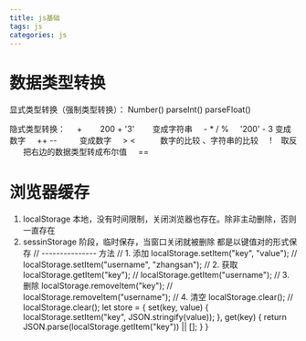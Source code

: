 ```yaml
---
title: js基础
tags: js
categories: js
---
```


# 数据类型转换

显式类型转换（强制类型转换）：
Number()
parseInt()
parseFloat()

隐式类型转换：
    +        200 + '3'        变成字符串
    - \* / %     '200' - 3 变成数字
    ++ --          变成数字
    > <           数字的比较 、字符串的比较
    !    取反       把右边的数据类型转成布尔值
    ==

# 浏览器缓存

1. localStorage 本地，没有时间限制，关闭浏览器也存在。除非主动删除，否则一直存在
2. sessinStorage 阶段，临时保存，当窗口关闭就被删除
   都是以键值对的形式保存
   // --------------- 方法
   // 1. 添加 localStorage.setItem("key", "value");
   // localStorage.setItem("username", "zhangsan");
   // 2. 获取 localStorage.getItem("key");
   // localStorage.getItem("username");
   // 3. 删除 localStorage.removeItem("key");
   // localStorage.removeItem("username");
   // 4. 清空 localStorage.clear();
   // localStorage.clear();
   let store = {
   set(key, value) {
   localStorage.setItem("key", JSON.stringify(value));
   },
   get(key) {
   return JSON.parse(localStorage.getItem("key")) || [];
   }
   }
